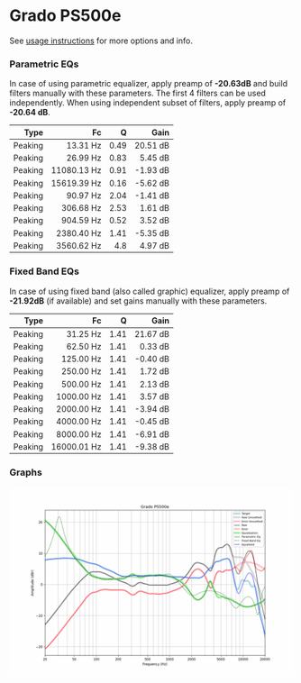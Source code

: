 # Grado PS500e
See [usage instructions](https://github.com/jaakkopasanen/AutoEq#usage) for more options and info.

### Parametric EQs
In case of using parametric equalizer, apply preamp of **-20.63dB** and build filters manually
with these parameters. The first 4 filters can be used independently.
When using independent subset of filters, apply preamp of **-20.64 dB**.

| Type    | Fc          |    Q | Gain     |
|--------:|------------:|-----:|---------:|
| Peaking | 13.31 Hz    | 0.49 | 20.51 dB |
| Peaking | 26.99 Hz    | 0.83 | 5.45 dB  |
| Peaking | 11080.13 Hz | 0.91 | -1.93 dB |
| Peaking | 15619.39 Hz | 0.16 | -5.62 dB |
| Peaking | 90.97 Hz    | 2.04 | -1.41 dB |
| Peaking | 306.68 Hz   | 2.53 | 1.61 dB  |
| Peaking | 904.59 Hz   | 0.52 | 3.52 dB  |
| Peaking | 2380.40 Hz  | 1.41 | -5.35 dB |
| Peaking | 3560.62 Hz  | 4.8  | 4.97 dB  |

### Fixed Band EQs
In case of using fixed band (also called graphic) equalizer, apply preamp of **-21.92dB**
(if available) and set gains manually with these parameters.

| Type    | Fc          |    Q | Gain     |
|--------:|------------:|-----:|---------:|
| Peaking | 31.25 Hz    | 1.41 | 21.67 dB |
| Peaking | 62.50 Hz    | 1.41 | 0.33 dB  |
| Peaking | 125.00 Hz   | 1.41 | -0.40 dB |
| Peaking | 250.00 Hz   | 1.41 | 1.72 dB  |
| Peaking | 500.00 Hz   | 1.41 | 2.13 dB  |
| Peaking | 1000.00 Hz  | 1.41 | 3.57 dB  |
| Peaking | 2000.00 Hz  | 1.41 | -3.94 dB |
| Peaking | 4000.00 Hz  | 1.41 | -0.45 dB |
| Peaking | 8000.00 Hz  | 1.41 | -6.91 dB |
| Peaking | 16000.01 Hz | 1.41 | -9.38 dB |

### Graphs
![](./Grado%20PS500e.png)